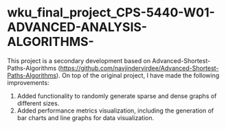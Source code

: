 # wku_final_project_CPS-5440-W01-ADVANCED-ANALYSIS-ALGORITHMS-
This project is a secondary development based on Advanced-Shortest-Paths-Algorithms 
(https://github.com/navjindervirdee/Advanced-Shortest-Paths-Algorithms). On top of the original project, I have made the following improvements:
1. Added functionality to randomly generate sparse and dense graphs of different sizes.
2. Added performance metrics visualization, including the generation of bar charts and line graphs for data visualization.
